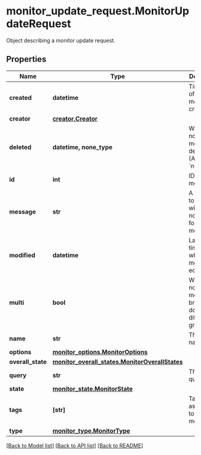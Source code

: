 # monitor_update_request.MonitorUpdateRequest

Object describing a monitor update request.
## Properties
Name | Type | Description | Notes
------------ | ------------- | ------------- | -------------
**created** | **datetime** | Timestamp of the monitor creation. | [optional] [readonly] 
**creator** | [**creator.Creator**](Creator.md) |  | [optional] 
**deleted** | **datetime, none_type** | Whether or not the monitor is deleted. (Always &#x60;null&#x60;) | [optional] [readonly] 
**id** | **int** | ID of this monitor. | [optional] [readonly] 
**message** | **str** | A message to include with notifications for this monitor. | [optional] 
**modified** | **datetime** | Last timestamp when the monitor was edited. | [optional] [readonly] 
**multi** | **bool** | Whether or not the monitor is broken down on different groups. | [optional] [readonly] 
**name** | **str** | The monitor name. | [optional] 
**options** | [**monitor_options.MonitorOptions**](MonitorOptions.md) |  | [optional] 
**overall_state** | [**monitor_overall_states.MonitorOverallStates**](MonitorOverallStates.md) |  | [optional] 
**query** | **str** | The monitor query. | [optional] 
**state** | [**monitor_state.MonitorState**](MonitorState.md) |  | [optional] 
**tags** | **[str]** | Tags associated to your monitor. | [optional] 
**type** | [**monitor_type.MonitorType**](MonitorType.md) |  | [optional] 

[[Back to Model list]](../README.md#documentation-for-models) [[Back to API list]](../README.md#documentation-for-api-endpoints) [[Back to README]](../README.md)


